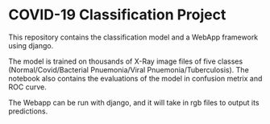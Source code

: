 # COVID-19 Classification Project

This repository contains the classification model and a WebApp framework using django. 

The model is trained on thousands of X-Ray image files of five classes (Normal/Covid/Bacterial Pnuemonia/Viral Pnuemonia/Tuberculosis).
The notebook also contains the evaluations of the model in confusion metrix and ROC curve. 

The Webapp can be run with django, and it will take in rgb files to output its predictions. 

